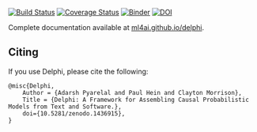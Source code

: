 [![Build Status](https://travis-ci.org/ml4ai/delphi.svg?branch=master)](https://travis-ci.org/ml4ai/delphi)
[![Coverage Status](https://codecov.io/gh/ml4ai/delphi/branch/master/graph/badge.svg)](https://codecov.io/gh/ml4ai/delphi)
[![Binder](https://mybinder.org/badge.svg)](https://mybinder.org/v2/gh/ml4ai/delphi/master)
[![DOI](https://zenodo.org/badge/DOI/10.5281/zenodo.1436914.svg)](https://doi.org/10.5281/zenodo.1436914)

Complete documentation available at [ml4ai.github.io/delphi](https://ml4ai.github.io/delphi).

## Citing

If you use Delphi, please cite the following:

```
@misc{Delphi,
    Author = {Adarsh Pyarelal and Paul Hein and Clayton Morrison},
    Title = {Delphi: A Framework for Assembling Causal Probabilistic Models from Text and Software.},
    doi={10.5281/zenodo.1436915},
}
```
